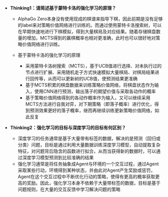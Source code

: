 * **Thinking1：请简述基于蒙特卡洛的强化学习的原理？**

  * AlphaGo Zero本身没有使用现成的棋谱来指导下棋，因此前期是没有足够的label来对策略价值网络进行训练的。而通过使用蒙特卡洛搜索树，可以在早期快速地进行下棋模拟，得到大量棋局及对应结果。随着存储棋盘数量的增加，MCTS得到的赢棋概率也相对更准确，此时也可以很好地对策略价值网络进行训练。

  * 基于蒙特卡洛的强化学习的原理

    * 采用蒙特卡洛树搜索（MCTS），基于UCB值进行选择、对未执行过的节点进行扩展、采用随机走子方式快速模拟大量棋局、对棋局结果进行回传等，从而可以更新树的UCB值，使预测结果更准确
    * 基于MCTS积累的棋盘数据来训练策略价值网络，将棋盘状态作为输入，使用CNN进行预测，输出落子的期望价值与采取各动作的概率
    * 基于策略价值网络得到的各动作概率作为输入，又可以继续采用MCTS方法进行自我对弈，对下期策略（即落子概率）进行优化，得到预测效果更好的落子概率，继而再继续训练更新策略价值网络，如此反复

    

* **Thinking2：强化学习的目标与深度学习的目标有何区别？**

  * 深度学习的任务通常是基于大量带有标签的数据，解决的是预测（回归或分类）问题，目标是通过利用大量数据训练深度学习模型，自动提取复杂特征，对问题背后隐含的函数进行拟合，从而当获得新的数据时，可以通过深度学习模型预测到比较准确的结果
  * 强化学习通常是将任务抽象成Agent与环境的一个交互过程，通过Agent采取某些行动，环境得到某种状态，并由此对Agent产生奖励或惩罚，Agent在这个交互过程中不断优化行动的策略，使得有更高的概率获取更高的奖励。因此，强化学习本身不依赖于大量带标签的数据，目标是基于问题规则，在大量的交互反馈中学习解决问题的策略